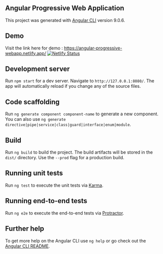 ## Angular Progressive Web Application

This project was generated with [Angular CLI](https://github.com/angular/angular-cli) version 9.0.6.

## Demo

Visit the link here for demo : https://angular-progressive-webapp.netlify.app/
[![Netlify Status](https://api.netlify.com/api/v1/badges/82854157-144e-4001-97d7-e640acabcc18/deploy-status)](https://app.netlify.com/sites/angular-progressive-webapp/deploys)

## Development server

Run `npm start` for a dev server. Navigate to `http://127.0.0.1:8080/`. The app will automatically reload if you change any of the source files.

## Code scaffolding

Run `ng generate component component-name` to generate a new component. You can also use `ng generate directive|pipe|service|class|guard|interface|enum|module`.

## Build

Run `ng build` to build the project. The build artifacts will be stored in the `dist/` directory. Use the `--prod` flag for a production build.

## Running unit tests

Run `ng test` to execute the unit tests via [Karma](https://karma-runner.github.io).

## Running end-to-end tests

Run `ng e2e` to execute the end-to-end tests via [Protractor](http://www.protractortest.org/).

## Further help

To get more help on the Angular CLI use `ng help` or go check out the [Angular CLI README](https://github.com/angular/angular-cli/blob/master/README.md).
